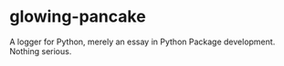 # glowing-pancake
A logger for Python, merely an essay in Python Package development. Nothing serious.
